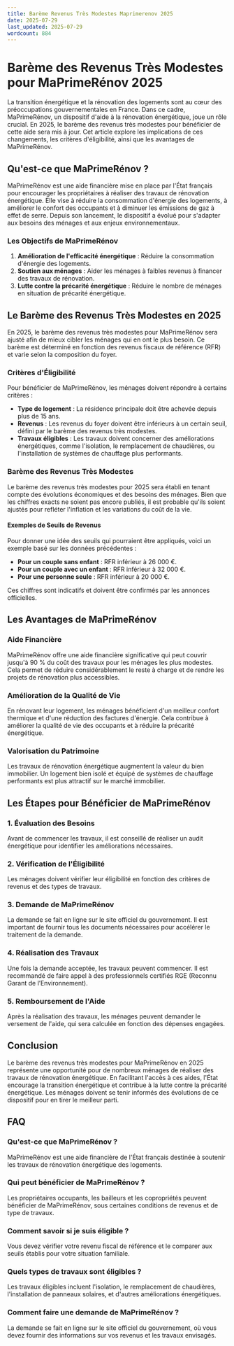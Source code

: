 ```yaml
---
title: Barème Revenus Très Modestes Maprimerenov 2025
date: 2025-07-29
last_updated: 2025-07-29
wordcount: 884
---
```


# Barème des Revenus Très Modestes pour MaPrimeRénov 2025

La transition énergétique et la rénovation des logements sont au cœur des préoccupations gouvernementales en France. Dans ce cadre, MaPrimeRénov, un dispositif d'aide à la rénovation énergétique, joue un rôle crucial. En 2025, le barème des revenus très modestes pour bénéficier de cette aide sera mis à jour. Cet article explore les implications de ces changements, les critères d'éligibilité, ainsi que les avantages de MaPrimeRénov.

## Qu'est-ce que MaPrimeRénov ?

MaPrimeRénov est une aide financière mise en place par l'État français pour encourager les propriétaires à réaliser des travaux de rénovation énergétique. Elle vise à réduire la consommation d'énergie des logements, à améliorer le confort des occupants et à diminuer les émissions de gaz à effet de serre. Depuis son lancement, le dispositif a évolué pour s'adapter aux besoins des ménages et aux enjeux environnementaux.

### Les Objectifs de MaPrimeRénov

1. **Amélioration de l'efficacité énergétique** : Réduire la consommation d'énergie des logements.
2. **Soutien aux ménages** : Aider les ménages à faibles revenus à financer des travaux de rénovation.
3. **Lutte contre la précarité énergétique** : Réduire le nombre de ménages en situation de précarité énergétique.

## Le Barème des Revenus Très Modestes en 2025

En 2025, le barème des revenus très modestes pour MaPrimeRénov sera ajusté afin de mieux cibler les ménages qui en ont le plus besoin. Ce barème est déterminé en fonction des revenus fiscaux de référence (RFR) et varie selon la composition du foyer.

### Critères d'Éligibilité

Pour bénéficier de MaPrimeRénov, les ménages doivent répondre à certains critères :

- **Type de logement** : La résidence principale doit être achevée depuis plus de 15 ans.
- **Revenus** : Les revenus du foyer doivent être inférieurs à un certain seuil, défini par le barème des revenus très modestes.
- **Travaux éligibles** : Les travaux doivent concerner des améliorations énergétiques, comme l'isolation, le remplacement de chaudières, ou l'installation de systèmes de chauffage plus performants.

### Barème des Revenus Très Modestes

Le barème des revenus très modestes pour 2025 sera établi en tenant compte des évolutions économiques et des besoins des ménages. Bien que les chiffres exacts ne soient pas encore publiés, il est probable qu'ils soient ajustés pour refléter l'inflation et les variations du coût de la vie.

#### Exemples de Seuils de Revenus

Pour donner une idée des seuils qui pourraient être appliqués, voici un exemple basé sur les données précédentes :

- **Pour un couple sans enfant** : RFR inférieur à 26 000 €.
- **Pour un couple avec un enfant** : RFR inférieur à 32 000 €.
- **Pour une personne seule** : RFR inférieur à 20 000 €.

Ces chiffres sont indicatifs et doivent être confirmés par les annonces officielles.

## Les Avantages de MaPrimeRénov

### Aide Financière

MaPrimeRénov offre une aide financière significative qui peut couvrir jusqu'à 90 % du coût des travaux pour les ménages les plus modestes. Cela permet de réduire considérablement le reste à charge et de rendre les projets de rénovation plus accessibles.

### Amélioration de la Qualité de Vie

En rénovant leur logement, les ménages bénéficient d'un meilleur confort thermique et d'une réduction des factures d'énergie. Cela contribue à améliorer la qualité de vie des occupants et à réduire la précarité énergétique.

### Valorisation du Patrimoine

Les travaux de rénovation énergétique augmentent la valeur du bien immobilier. Un logement bien isolé et équipé de systèmes de chauffage performants est plus attractif sur le marché immobilier.

## Les Étapes pour Bénéficier de MaPrimeRénov

### 1. Évaluation des Besoins

Avant de commencer les travaux, il est conseillé de réaliser un audit énergétique pour identifier les améliorations nécessaires.

### 2. Vérification de l'Éligibilité

Les ménages doivent vérifier leur éligibilité en fonction des critères de revenus et des types de travaux.

### 3. Demande de MaPrimeRénov

La demande se fait en ligne sur le site officiel du gouvernement. Il est important de fournir tous les documents nécessaires pour accélérer le traitement de la demande.

### 4. Réalisation des Travaux

Une fois la demande acceptée, les travaux peuvent commencer. Il est recommandé de faire appel à des professionnels certifiés RGE (Reconnu Garant de l’Environnement).

### 5. Remboursement de l'Aide

Après la réalisation des travaux, les ménages peuvent demander le versement de l'aide, qui sera calculée en fonction des dépenses engagées.

## Conclusion

Le barème des revenus très modestes pour MaPrimeRénov en 2025 représente une opportunité pour de nombreux ménages de réaliser des travaux de rénovation énergétique. En facilitant l'accès à ces aides, l'État encourage la transition énergétique et contribue à la lutte contre la précarité énergétique. Les ménages doivent se tenir informés des évolutions de ce dispositif pour en tirer le meilleur parti.

## FAQ

### Qu'est-ce que MaPrimeRénov ?

MaPrimeRénov est une aide financière de l'État français destinée à soutenir les travaux de rénovation énergétique des logements.

### Qui peut bénéficier de MaPrimeRénov ?

Les propriétaires occupants, les bailleurs et les copropriétés peuvent bénéficier de MaPrimeRénov, sous certaines conditions de revenus et de type de travaux.

### Comment savoir si je suis éligible ?

Vous devez vérifier votre revenu fiscal de référence et le comparer aux seuils établis pour votre situation familiale.

### Quels types de travaux sont éligibles ?

Les travaux éligibles incluent l'isolation, le remplacement de chaudières, l'installation de panneaux solaires, et d'autres améliorations énergétiques.

### Comment faire une demande de MaPrimeRénov ?

La demande se fait en ligne sur le site officiel du gouvernement, où vous devez fournir des informations sur vos revenus et les travaux envisagés.